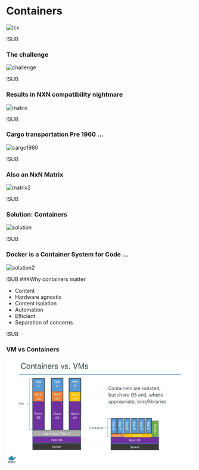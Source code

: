 # Containers
![lcx](images/linux-container.jpg)

!SUB
### The challenge
![challenge](images/00_challenge.jpg)

!SUB
### Results in NXN compatibility nightmare
![matrix](images/01_matrix.jpg)

!SUB
### Cargo transportation Pre 1960 ...
![cargo1960](images/02_cargo-pre-1960.jpg)

!SUB
### Also an NxN Matrix
![matrix2](images/03_matrix.png)

!SUB
### Solution: Containers
![solution](images/04_solution.jpg)

!SUB
### Docker is a Container System for Code ...
![solution2](images/06_container-system-as-code.jpg)

!SUB
###Why containers matter
* Content
* Hardware agnostic
* Content isolation
* Automation
* Efficient
* Separation of concerns

!SUB
### VM vs Containers
![contenaterVsVM](images/docker-containers-vms.png)
